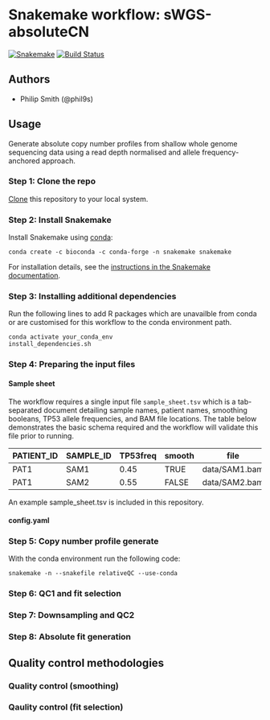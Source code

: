 # Snakemake workflow: sWGS-absoluteCN

[![Snakemake](https://img.shields.io/badge/snakemake-≥5.10.0-brightgreen.svg)](https://snakemake.bitbucket.io)
[![Build Status](https://travis-ci.org/snakemake-workflows/sWGS-absoluteCN.svg?branch=master)](https://travis-ci.org/snakemake-workflows/sWGS-absoluteCN)

## Authors

* Philip Smith (@phil9s)

## Usage

Generate absolute copy number profiles from shallow whole genome sequencing data using a read depth normalised and allele frequency-anchored approach.

### Step 1: Clone the repo

[Clone](https://help.github.com/en/articles/cloning-a-repository) this repository to your local system.

### Step 2: Install Snakemake

Install Snakemake using [conda](https://conda.io/projects/conda/en/latest/user-guide/install/index.html):

    conda create -c bioconda -c conda-forge -n snakemake snakemake

For installation details, see the [instructions in the Snakemake documentation](https://snakemake.readthedocs.io/en/stable/getting_started/installation.html).

### Step 3: Installing additional dependencies

Run the following lines to add R packages which are unavailble from conda or are customised for this workflow to the conda environment path.

```
conda activate your_conda_env
install_dependencies.sh
```

### Step 4: Preparing the input files

#### Sample sheet

The workflow requires a single input file `sample_sheet.tsv` which is a tab-separated document detailing sample names, patient names, smoothing booleans, TP53 allele frequencies, and BAM file locations. The table below demonstrates the basic schema required and the workflow will validate this file prior to running.

|PATIENT_ID|SAMPLE_ID|TP53freq|smooth|file         |
|----------|---------|--------|------|-------------|
|PAT1      |SAM1     |0.45    |TRUE  |data/SAM1.bam|
|PAT1      |SAM2     |0.55    |FALSE |data/SAM2.bam|

An example sample_sheet.tsv is included in this repository.

#### config.yaml



### Step 5: Copy number profile generate

With the conda environment run the following code:

```
snakemake -n --snakefile relativeQC --use-conda
```

### Step 6: QC1 and fit selection


### Step 7: Downsampling and QC2


### Step 8: Absolute fit generation

## Quality control methodologies

### Quality control (smoothing)

### Qaulity control (fit selection)


